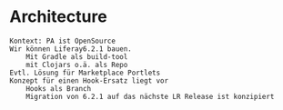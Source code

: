 # Architecture


    Kontext: PA ist OpenSource
    Wir können Liferay6.2.1 bauen.
        Mit Gradle als build-tool
        mit Clojars o.ä. als Repo
    Evtl. Lösung für Marketplace Portlets
    Konzept für einen Hook-Ersatz liegt vor
        Hooks als Branch
        Migration von 6.2.1 auf das nächste LR Release ist konzipiert
